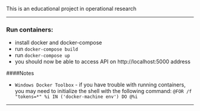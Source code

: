 This is an educational project in operational research

---
### Run containers:

* install docker and docker-compose
* run `docker-compose build`
* run `docker-compose up`
* you should now be able to access API on http://localhost:5000 address

####Notes

* `Windows Docker Toolbox` - if you have trouble with running containers, you may need to initialize the shell with the following command: `@FOR /f "tokens=*" %i IN ('docker-machine env') DO @%i`
---